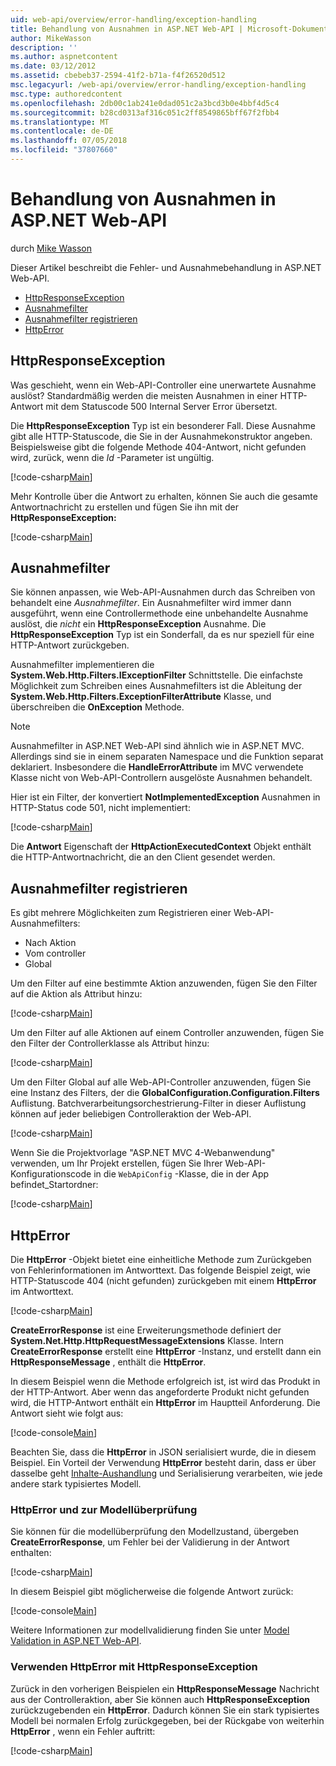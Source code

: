 ```yaml
---
uid: web-api/overview/error-handling/exception-handling
title: Behandlung von Ausnahmen in ASP.NET Web-API | Microsoft-Dokumentation
author: MikeWasson
description: ''
ms.author: aspnetcontent
ms.date: 03/12/2012
ms.assetid: cbebeb37-2594-41f2-b71a-f4f26520d512
msc.legacyurl: /web-api/overview/error-handling/exception-handling
msc.type: authoredcontent
ms.openlocfilehash: 2db00c1ab241e0dad051c2a3bcd3b0e4bbf4d5c4
ms.sourcegitcommit: b28cd0313af316c051c2ff8549865bff67f2fbb4
ms.translationtype: MT
ms.contentlocale: de-DE
ms.lasthandoff: 07/05/2018
ms.locfileid: "37807660"
---
```

<a name="exception-handling-in-aspnet-web-api"></a>Behandlung von Ausnahmen in ASP.NET Web-API
====================
durch [Mike Wasson](https://github.com/MikeWasson)

Dieser Artikel beschreibt die Fehler- und Ausnahmebehandlung in ASP.NET Web-API.

- [HttpResponseException](#httpresponserexception)
- [Ausnahmefilter](#exception_filters)
- [Ausnahmefilter registrieren](#registering_exception_filters)
- [HttpError](#httperror)

<a id="httpresponserexception"></a>
## <a name="httpresponseexception"></a>HttpResponseException

Was geschieht, wenn ein Web-API-Controller eine unerwartete Ausnahme auslöst? Standardmäßig werden die meisten Ausnahmen in einer HTTP-Antwort mit dem Statuscode 500 Internal Server Error übersetzt.

Die **HttpResponseException** Typ ist ein besonderer Fall. Diese Ausnahme gibt alle HTTP-Statuscode, die Sie in der Ausnahmekonstruktor angeben. Beispielsweise gibt die folgende Methode 404-Antwort, nicht gefunden wird, zurück, wenn die *Id* -Parameter ist ungültig.

[!code-csharp[Main](exception-handling/samples/sample1.cs)]

Mehr Kontrolle über die Antwort zu erhalten, können Sie auch die gesamte Antwortnachricht zu erstellen und fügen Sie ihn mit der **HttpResponseException:** 

[!code-csharp[Main](exception-handling/samples/sample2.cs)]

<a id="exception_filters"></a>
## <a name="exception-filters"></a>Ausnahmefilter

Sie können anpassen, wie Web-API-Ausnahmen durch das Schreiben von behandelt eine *Ausnahmefilter*. Ein Ausnahmefilter wird immer dann ausgeführt, wenn eine Controllermethode eine unbehandelte Ausnahme auslöst, die *nicht* ein **HttpResponseException** Ausnahme. Die **HttpResponseException** Typ ist ein Sonderfall, da es nur speziell für eine HTTP-Antwort zurückgeben.

Ausnahmefilter implementieren die **System.Web.Http.Filters.IExceptionFilter** Schnittstelle. Die einfachste Möglichkeit zum Schreiben eines Ausnahmefilters ist die Ableitung der **System.Web.Http.Filters.ExceptionFilterAttribute** Klasse, und überschreiben die **OnException** Methode.

> [!NOTE]
> Ausnahmefilter in ASP.NET Web-API sind ähnlich wie in ASP.NET MVC. Allerdings sind sie in einem separaten Namespace und die Funktion separat deklariert. Insbesondere die **HandleErrorAttribute** im MVC verwendete Klasse nicht von Web-API-Controllern ausgelöste Ausnahmen behandelt.


Hier ist ein Filter, der konvertiert **NotImplementedException** Ausnahmen in HTTP-Status code 501, nicht implementiert:

[!code-csharp[Main](exception-handling/samples/sample3.cs)]

Die **Antwort** Eigenschaft der **HttpActionExecutedContext** Objekt enthält die HTTP-Antwortnachricht, die an den Client gesendet werden.

<a id="registering_exception_filters"></a>
## <a name="registering-exception-filters"></a>Ausnahmefilter registrieren

Es gibt mehrere Möglichkeiten zum Registrieren einer Web-API-Ausnahmefilters:

- Nach Aktion
- Vom controller
- Global

Um den Filter auf eine bestimmte Aktion anzuwenden, fügen Sie den Filter auf die Aktion als Attribut hinzu:

[!code-csharp[Main](exception-handling/samples/sample4.cs)]

Um den Filter auf alle Aktionen auf einem Controller anzuwenden, fügen Sie den Filter der Controllerklasse als Attribut hinzu:

[!code-csharp[Main](exception-handling/samples/sample5.cs)]

Um den Filter Global auf alle Web-API-Controller anzuwenden, fügen Sie eine Instanz des Filters, der die **GlobalConfiguration.Configuration.Filters** Auflistung. Batchverarbeitungsorchestrierung-Filter in dieser Auflistung können auf jeder beliebigen Controlleraktion der Web-API.

[!code-csharp[Main](exception-handling/samples/sample6.cs)]

Wenn Sie die Projektvorlage "ASP.NET MVC 4-Webanwendung" verwenden, um Ihr Projekt erstellen, fügen Sie Ihrer Web-API-Konfigurationscode in die `WebApiConfig` -Klasse, die in der App befindet\_Startordner:

[!code-csharp[Main](exception-handling/samples/sample7.cs?highlight=5)]

<a id="httperror"></a>
## <a name="httperror"></a>HttpError

Die **HttpError** -Objekt bietet eine einheitliche Methode zum Zurückgeben von Fehlerinformationen im Antworttext. Das folgende Beispiel zeigt, wie HTTP-Statuscode 404 (nicht gefunden) zurückgeben mit einem **HttpError** im Antworttext.

[!code-csharp[Main](exception-handling/samples/sample8.cs)]

**CreateErrorResponse** ist eine Erweiterungsmethode definiert der **System.Net.Http.HttpRequestMessageExtensions** Klasse. Intern **CreateErrorResponse** erstellt eine **HttpError** -Instanz, und erstellt dann ein **HttpResponseMessage** , enthält die **HttpError**.

In diesem Beispiel wenn die Methode erfolgreich ist, ist wird das Produkt in der HTTP-Antwort. Aber wenn das angeforderte Produkt nicht gefunden wird, die HTTP-Antwort enthält ein **HttpError** im Hauptteil Anforderung. Die Antwort sieht wie folgt aus:

[!code-console[Main](exception-handling/samples/sample9.cmd)]

Beachten Sie, dass die **HttpError** in JSON serialisiert wurde, die in diesem Beispiel. Ein Vorteil der Verwendung **HttpError** besteht darin, dass er über dasselbe geht [Inhalte-Aushandlung](../formats-and-model-binding/content-negotiation.md) und Serialisierung verarbeiten, wie jede andere stark typisiertes Modell.

### <a name="httperror-and-model-validation"></a>HttpError und zur Modellüberprüfung

Sie können für die modellüberprüfung den Modellzustand, übergeben **CreateErrorResponse**, um Fehler bei der Validierung in der Antwort enthalten:

[!code-csharp[Main](exception-handling/samples/sample10.cs)]

In diesem Beispiel gibt möglicherweise die folgende Antwort zurück:

[!code-console[Main](exception-handling/samples/sample11.cmd)]

Weitere Informationen zur modellvalidierung finden Sie unter [Model Validation in ASP.NET Web-API](../formats-and-model-binding/model-validation-in-aspnet-web-api.md).

### <a name="using-httperror-with-httpresponseexception"></a>Verwenden HttpError mit HttpResponseException

Zurück in den vorherigen Beispielen ein **HttpResponseMessage** Nachricht aus der Controlleraktion, aber Sie können auch **HttpResponseException** zurückzugebenden ein **HttpError**. Dadurch können Sie ein stark typisiertes Modell bei normalen Erfolg zurückgegeben, bei der Rückgabe von weiterhin **HttpError** , wenn ein Fehler auftritt:

[!code-csharp[Main](exception-handling/samples/sample12.cs)]
